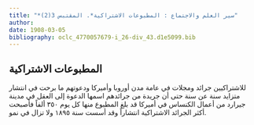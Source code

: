 ```yaml
---
title: "*سير العلم والاجتماع : المطبوعات الاشتراكية*. المقتبس 3(2)"
author: 
date: 1908-03-05
bibliography: oclc_4770057679-i_26-div_43.d1e5099.bib
---
```




##  المطبوعات الاشتراكية 


 للاشتراكيين جرائد ومجلات في عامة مدن أوروبا وأميركا ودعوتهم ما برحت في انتشار متزايد سنة عن سنة حتى أن جريدة من جرائدهم اسمها الدعوة إلى العقل في مدينة جيرارد من أعمال الكنساس في أميركا قد بلغ المطبوع منها كل يوم  ٣٥٠  ألفاً فأصبحت أكثر الجرائد الاشتراكية انتشاراً وقد أسست سنة  ١٨٩٥  ولا تزال في نمو. 
